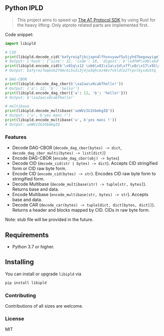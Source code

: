 ## Python IPLD

> This project aims to speed up [The AT Protocol SDK](https://github.com/MarshalX/atproto) by using Rust for the heavy lifting. Only atproto related parts are implemented first.

Code snippet:

```python
import libipld

# CID
print(libipld.decode_cid('bafyreig7jbijxpn4lfhvnvyuwf5u5jyhd7begxwyiqe7ingwxycjdqjjoa'))
# Output: {'hash': {'size': 32, 'code': 18, 'digest': b'\xdfHP\x9b\xbd\xbcYOV\xd7\x14\xb1{N\xa7\x07\x1f\xc2C^\xd8D\t\xf44\xd6\xbe\x04\x91\xc1)p'}, 'version': 1, 'codec': 113}
print(libipld.encode_cid(b'\x01q\x12 \xb6\x81\x1a\x1d\x7f\x8c\x17\x91\xdam\x1bO\x13m\xc0\xe2&y\xea\xfe\xaaX\xd6M~/\xaa\xd5\x89\x0e\x9d\x9c'))
# Output: bafyreifwqenb274mc6i5u3i3j4jw3qhcez46v7vkldle27rpvlkysdu5tq

# DAG-CBOR
print(libipld.decode_dag_cbor(b'\xa2aa\x0cabfhello!'))
# Output: {'a': 12, 'b': 'hello!'}
print(libipld.encode_dag_cbor({'a': 12, 'b': 'hello!'}))
# Output: b'\xa2aa\x0cabfhello!'

# multibase
print(libipld.decode_multibase('ueWVzIG1hbmkgIQ'))
# Output: ('u', b'yes mani !')
print(libipld.encode_multibase('u', b'yes mani !'))
# Output: ueWVzIG1hbmkgIQ
```

### Features

- Decode DAG-CBOR (`decode_dag_cbor(bytes) -> dict`, `decode_dag_cbor_multi(bytes) -> list[dict]`)
- Encode DAG-CBOR (`encode_dag_cbor(obj) -> bytes`)
- Decode CID (`decode_cid(str | bytes) -> dict`). Accepts CID stringified form or CID raw byte form.
- Encode CID (`encode_cid(bytes) -> str`). Encodes CID raw byte form to stringified form.
- Decode Multibase (`decode_multibase(str) -> tuple[str, bytes]`). Returns base and data.
- Encode Multibase (`encode_multibase(str, bytes) -> str`). Accepts base and data.
- Decode CAR (`decode_car(bytes) -> tuple[dict, dict[bytes, dict]]`). Returns a header and blocks mapped by CID. CIDs in raw byte form.

Note: stub file will be provided in the future.

## Requirements

- Python 3.7 or higher.

## Installing

You can install or upgrade `libipld` via

```bash
pip install libipld
```

### Contributing

Contributions of all sizes are welcome.

### License

MIT
